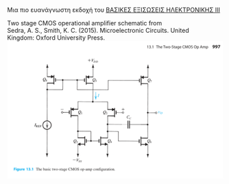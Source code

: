 Μια πιο ευανάγνωστη εκδοχή του [ΒΑΣΙΚΕΣ ΕΞΙΣΩΣΕΙΣ ΗΛΕΚΤΡΟΝΙΚΗΣ ΙΙΙ](https://github.com/kolokythokeftedakia/microelectronics_3_cheatsheet/blob/main/BASIKES_EKSISOSEIS_HLEKTRONIKHS_3-2013.pdf)

Two stage CMOS operational amplifier schematic from Sedra, A. S., Smith, K. C. (2015). Microelectronic Circuits. United Kingdom: Oxford University Press.
![Two stage CMOS operational amplifier schematic from Sedra, A. S., Smith, K. C. (2015). Microelectronic Circuits. United Kingdom: Oxford University Press.](two_stage_op_amp.png "Two-stage CMOS operational amplifier.")
